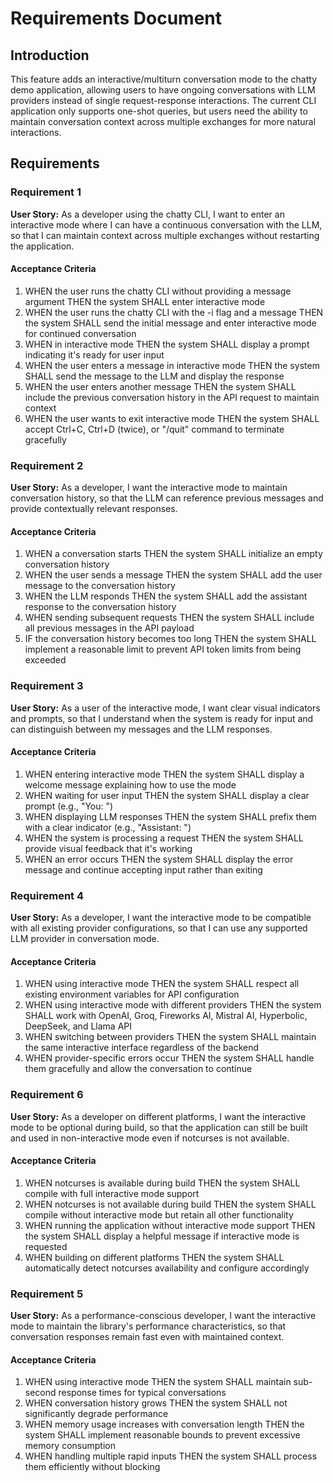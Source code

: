 # Requirements Document

## Introduction

This feature adds an interactive/multiturn conversation mode to the chatty demo application, allowing users to have ongoing conversations with LLM providers instead of single request-response interactions. The current CLI application only supports one-shot queries, but users need the ability to maintain conversation context across multiple exchanges for more natural interactions.

## Requirements

### Requirement 1

**User Story:** As a developer using the chatty CLI, I want to enter an interactive mode where I can have a continuous conversation with the LLM, so that I can maintain context across multiple exchanges without restarting the application.

#### Acceptance Criteria

1. WHEN the user runs the chatty CLI without providing a message argument THEN the system SHALL enter interactive mode
2. WHEN the user runs the chatty CLI with the -i flag and a message THEN the system SHALL send the initial message and enter interactive mode for continued conversation
3. WHEN in interactive mode THEN the system SHALL display a prompt indicating it's ready for user input
4. WHEN the user enters a message in interactive mode THEN the system SHALL send the message to the LLM and display the response
5. WHEN the user enters another message THEN the system SHALL include the previous conversation history in the API request to maintain context
6. WHEN the user wants to exit interactive mode THEN the system SHALL accept Ctrl+C, Ctrl+D (twice), or "/quit" command to terminate gracefully

### Requirement 2

**User Story:** As a developer, I want the interactive mode to maintain conversation history, so that the LLM can reference previous messages and provide contextually relevant responses.

#### Acceptance Criteria

1. WHEN a conversation starts THEN the system SHALL initialize an empty conversation history
2. WHEN the user sends a message THEN the system SHALL add the user message to the conversation history
3. WHEN the LLM responds THEN the system SHALL add the assistant response to the conversation history
4. WHEN sending subsequent requests THEN the system SHALL include all previous messages in the API payload
5. IF the conversation history becomes too long THEN the system SHALL implement a reasonable limit to prevent API token limits from being exceeded

### Requirement 3

**User Story:** As a user of the interactive mode, I want clear visual indicators and prompts, so that I understand when the system is ready for input and can distinguish between my messages and the LLM responses.

#### Acceptance Criteria

1. WHEN entering interactive mode THEN the system SHALL display a welcome message explaining how to use the mode
2. WHEN waiting for user input THEN the system SHALL display a clear prompt (e.g., "You: ")
3. WHEN displaying LLM responses THEN the system SHALL prefix them with a clear indicator (e.g., "Assistant: ")
4. WHEN the system is processing a request THEN the system SHALL provide visual feedback that it's working
5. WHEN an error occurs THEN the system SHALL display the error message and continue accepting input rather than exiting

### Requirement 4

**User Story:** As a developer, I want the interactive mode to be compatible with all existing provider configurations, so that I can use any supported LLM provider in conversation mode.

#### Acceptance Criteria

1. WHEN using interactive mode THEN the system SHALL respect all existing environment variables for API configuration
2. WHEN using interactive mode with different providers THEN the system SHALL work with OpenAI, Groq, Fireworks AI, Mistral AI, Hyperbolic, DeepSeek, and Llama API
3. WHEN switching between providers THEN the system SHALL maintain the same interactive interface regardless of the backend
4. WHEN provider-specific errors occur THEN the system SHALL handle them gracefully and allow the conversation to continue

### Requirement 6

**User Story:** As a developer on different platforms, I want the interactive mode to be optional during build, so that the application can still be built and used in non-interactive mode even if notcurses is not available.

#### Acceptance Criteria

1. WHEN notcurses is available during build THEN the system SHALL compile with full interactive mode support
2. WHEN notcurses is not available during build THEN the system SHALL compile without interactive mode but retain all other functionality
3. WHEN running the application without interactive mode support THEN the system SHALL display a helpful message if interactive mode is requested
4. WHEN building on different platforms THEN the system SHALL automatically detect notcurses availability and configure accordingly

### Requirement 5

**User Story:** As a performance-conscious developer, I want the interactive mode to maintain the library's performance characteristics, so that conversation responses remain fast even with maintained context.

#### Acceptance Criteria

1. WHEN using interactive mode THEN the system SHALL maintain sub-second response times for typical conversations
2. WHEN conversation history grows THEN the system SHALL not significantly degrade performance
3. WHEN memory usage increases with conversation length THEN the system SHALL implement reasonable bounds to prevent excessive memory consumption
4. WHEN handling multiple rapid inputs THEN the system SHALL process them efficiently without blocking